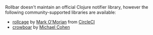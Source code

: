Rollbar doesn't maintain an official Clojure notifier library, however the following
community-supported libraries are available:

* [rollcage](https://github.com/circleci/rollcage) by [Mark O'Morian](https://github.com/marcomorain) from [CircleCI](https://circleci.com/)
* [crowboar](https://github.com/mcohen01/crowbar) by [Michael Cohen](https://github.com/mcohen01)

